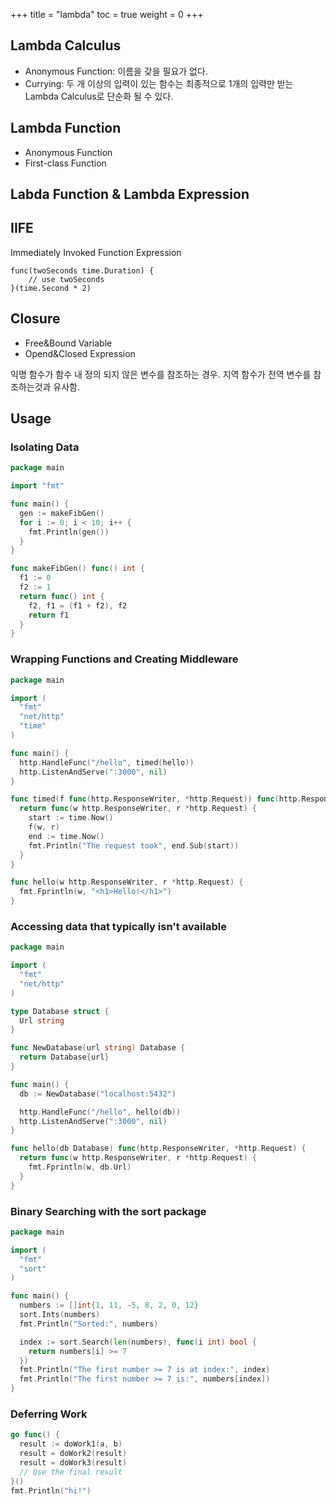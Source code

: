 +++
title  = "lambda"
toc    = true
weight = 0
+++

## Lambda Calculus

- Anonymous Function: 이름을 갖을 필요가 없다.
- Currying: 두 개 이상의 입력이 있는 함수는 최종적으로 1개의 입력만 받는 Lambda Calculus로 단순화 될 수 있다.

## Lambda Function

- Anonymous Function
- First-class Function

## Labda Function & Lambda Expression

## IIFE
Immediately Invoked Function Expression
```
func(twoSeconds time.Duration) {
    // use twoSeconds
}(time.Second * 2)
```

## Closure

- Free&Bound Variable
- Opend&Closed Expression
 
익명 함수가 함수 내 정의 되지 않은 변수를 참조하는 경우.
지역 함수가 전역 변수를 참조하는것과 유사함.

## Usage
### Isolating Data
```go
package main

import "fmt"

func main() {
  gen := makeFibGen()
  for i := 0; i < 10; i++ {
    fmt.Println(gen())
  }
}

func makeFibGen() func() int {
  f1 := 0
  f2 := 1
  return func() int {
    f2, f1 = (f1 + f2), f2
    return f1
  }
}
```

### Wrapping Functions and Creating Middleware
```go
package main

import (
  "fmt"
  "net/http"
  "time"
)

func main() {
  http.HandleFunc("/hello", timed(hello))
  http.ListenAndServe(":3000", nil)
}

func timed(f func(http.ResponseWriter, *http.Request)) func(http.ResponseWriter, *http.Request) {
  return func(w http.ResponseWriter, r *http.Request) {
    start := time.Now()
    f(w, r)
    end := time.Now()
    fmt.Println("The request took", end.Sub(start))
  }
}

func hello(w http.ResponseWriter, r *http.Request) {
  fmt.Fprintln(w, "<h1>Hello!</h1>")
}
```

### Accessing data that typically isn't available
```go
package main

import (
  "fmt"
  "net/http"
)

type Database struct {
  Url string
}

func NewDatabase(url string) Database {
  return Database{url}
}

func main() {
  db := NewDatabase("localhost:5432")

  http.HandleFunc("/hello", hello(db))
  http.ListenAndServe(":3000", nil)
}

func hello(db Database) func(http.ResponseWriter, *http.Request) {
  return func(w http.ResponseWriter, r *http.Request) {
    fmt.Fprintln(w, db.Url)
  }
}
```

### Binary Searching with the sort package
```go
package main

import (
  "fmt"
  "sort"
)

func main() {
  numbers := []int{1, 11, -5, 8, 2, 0, 12}
  sort.Ints(numbers)
  fmt.Println("Sorted:", numbers)

  index := sort.Search(len(numbers), func(i int) bool {
    return numbers[i] >= 7
  })
  fmt.Println("The first number >= 7 is at index:", index)
  fmt.Println("The first number >= 7 is:", numbers[index])
}
```

### Deferring Work
```go
go func() {
  result := doWork1(a, b)
  result = doWork2(result)
  result = doWork3(result)
  // Use the final result
}()
fmt.Println("hi!")
```
